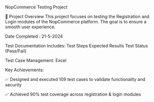NopCommerce Testing Project

📌 Project Overview This project focuses on testing the Registration and Login modules of the NopCommerce platform. The goal is to ensure a smooth user experience.

Date Completed : 21-5-2024

Test Documentation Includes: Test Steps Expected Results Test Status (Pass/Fail)

Test Case Management: Excel

Key Achievements:

✅ Designed and executed 109 test cases to validate functionality and security

✅ Achieved 90% test coverage across registration & login modules

